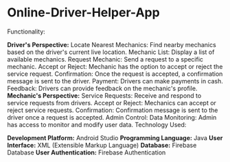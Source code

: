 # Online-Driver-Helper-App
Functionality:

**Driver's Perspective:**
Locate Nearest Mechanics: Find nearby mechanics based on the driver's current live location.
Mechanic List: Display a list of available mechanics.
Request Mechanic: Send a request to a specific mechanic.
Accept or Reject: Mechanic has the option to accept or reject the service request.
Confirmation: Once the request is accepted, a confirmation message is sent to the driver.
Payment: Drivers can make payments in cash.
Feedback: Drivers can provide feedback on the mechanic's profile.
**Mechanic's Perspective:**
Service Requests: Receive and respond to service requests from drivers.
Accept or Reject: Mechanics can accept or reject service requests.
Confirmation: Confirmation message is sent to the driver once a request is accepted.
Admin Control:
Data Monitoring: Admin has access to monitor and modify user data.
Technology Used:

**Development Platform:** Android Studio
**Programming Language:** Java
**User Interface:** XML (Extensible Markup Language)
**Database:** Firebase Database
**User Authentication:** Firebase Authentication
